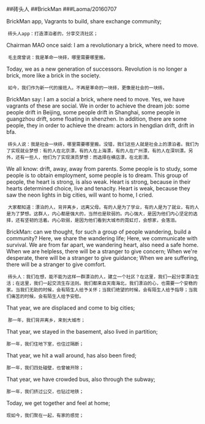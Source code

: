 ##砖头人
##BrickMan
###Laoma/20160707

  BrickMan app, Vagrants to build, share exchange community;
  
  `砖头人app：打造漂泊者的，分享交流社区；`
  
  Chairman MAO once said: I am a revolutionary a brick, where need to move.

  `毛主席曾说：我是革命一块砖，哪里需要哪里搬。`
  
  Today, we as a new generation of successors. Revolution is no longer a brick, more like a brick in the society.
  
  `如今，我们作为新一代的接班人。不再是革命的一块砖，更像是社会的一块砖。`
  
  BrickMan say: I am a social a brick, where need to move. Yes, we have vagrants of these are social. We in order to achieve the dream job: some people drift in Beijing, some people drift in Shanghai, some people in guangzhou drift, some floating in shenzhen. In addition, there are some people, they in order to achieve the dream: actors in hengdian drift, drift in bfa.
  
  `砖头人说：我是社会一块砖，哪里需要哪里搬。没错，我们这些人就是社会上的漂泊者。我们为了实现就业梦想：有的人在北京漂，有的人在上海漂，有的人在广州漂，有的人在深圳漂。另外，还有一些人，他们为了实现演员梦想：而选择在横店漂，在北影漂。`
  
  We all know: drift, away, away from parents. Some people is to study, some people is to obtain employment, some people is to dream. This group of people, the heart is strong, is also weak. Heart is strong, because in their hearts determined choice, live and tenacity. Heart is weak, because they saw the neon lights in big cities, will want to home, I cried.

  `大家都知道：漂泊的人，背井离乡，远离父母。有的人是为了学业，有的人是为了就业，有的人是为了梦想。这群人，内心都是强大的，当然也是软弱的。内心强大，是因为他们内心坚定的选择，还有坚韧的活着。内心软弱，是因为他们看到大城市的霓虹灯，会想家，会落泪。`
  
  BrickMan: can we thought, for such a group of people wandering, build a community? Here, we share the wandering life; Here, we communicate with survival. We are from far apart, we wandering heart, also need a safe home. When we are helpless, there will be a stranger to give concern; When we're desperate, there will be a stranger to give guidance; When we are suffering, there will be a stranger to give comfort.
  
  `砖头人：我们在想，能不能为这样一群漂泊的人，建立一个社区？在这里，我们一起分享漂泊生活；在这里，我们一起交流生存法则。我们都来自天南海北，我们漂泊的心，也需要一个安稳的家。当我们无助的时候，会有陌生人给予关怀；当我们绝望的时候，会有陌生人给予指导；当我们痛苦的时候，会有陌生人给予安慰。`
  
  That year, we are displaced and come to big cities;
  
  `那一年，我们背井离乡，来到大城市；`
  
  That year, we stayed in the basement, also lived in partition;
  
  `那一年，我们住地下室，也住过隔断；`
  
  That year, we hit a wall around, has also been fired;
  
  `那一年，我们四处碰壁，也曾被开除；`
  
  That year, we have crowded bus, also through the subway;
  
  `那一年，我们挤过公交，也钻过地铁；`
  
  Today, we get together and feel at home;
  
  `现如今，我们聚在一起，有家的感觉；`


